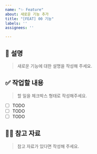 ```yaml
---
name: "✨ Feature"
about: 새로운 기능 추가
title: "[FEAT] 00 기능"
labels: ''
assignees: ''

---
```


## 📄 설명

> 새로운 기능에 대한 설명을 작성해 주세요.

## ✅ 작업할 내용

> 할 일을 체크박스 형태로 작성해주세요.
- [ ] TODO
- [ ] TODO
- [ ] TODO

## 🙋🏻 참고 자료

> 참고 자료가 있다면 작성해 주세요.
